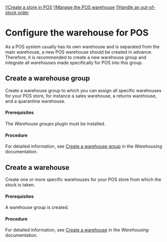 [!!Create a store in POS](./06_CreateStore.md)
[!!Manage the POS warehouse](./08_ManageWarehouse.md)
[!!Handle an out-of-stock order](../Troubleshooting/01_OutOfStockOrder.md)

[comment]: <> (add link to Warehouse module if available)

# Configure the warehouse for POS

As a POS system usually has its own warehouse and is separated from the main warehouse, a new POS warehouse should be created in advance.
Therefore, it is recommended to create a new warehouse group and integrate all warehouses made specifically for POS into this group.


## Create a warehouse group

Create a warehouse group to which you can assign all specific warehouses for your POS store, for instance a sales warehouse, a returns warehouse, and a quarantine warehouse.

#### Prerequisites

The *Warehouse groups* plugin must be installed. 

#### Procedure

For detailed information, see [Create a warehouse group](../../RetailSuiteWarehousing/Integration/01_ConfigureWarehouseGroups.md#create-a-warehouse-group) in the *Warehousing* documentation.


## Create a warehouse

Create one or more specific warehouses for your POS store from which the stock is taken.

#### Prerequisites

A warehouse group is created.

#### Procedure

For detailed information, see [Create a warehouse](../../RetailSuiteWarehousing/Integration/02_ConfigureWarehouses.md#create-a-warehouse) in the *Warehousing* documentation.